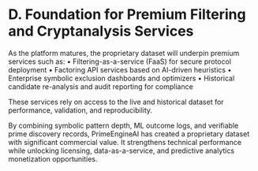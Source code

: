 # D. Foundation for Premium Filtering and Cryptanalysis Services

As the platform matures, the proprietary dataset will underpin premium services such as:
• Filtering-as-a-service (FaaS) for secure protocol deployment
• Factoring API services based on AI-driven heuristics
• Enterprise symbolic exclusion dashboards and optimizers
• Historical candidate re-analysis and audit reporting for compliance

These services rely on access to the live and historical dataset for performance, validation, and reproducibility.

By combining symbolic pattern depth, ML outcome logs, and verifiable prime discovery records, PrimeEngineAI has created a proprietary dataset with significant commercial value. It strengthens technical performance while unlocking licensing, data-as-a-service, and predictive analytics monetization opportunities.

